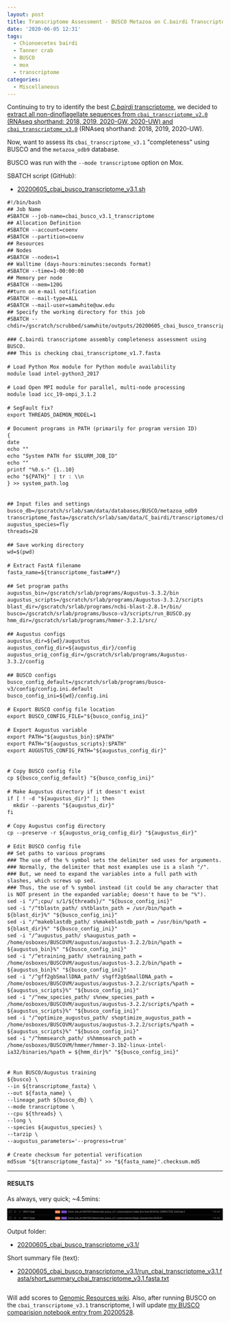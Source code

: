 ```yaml
---
layout: post
title: Transcriptome Assessment - BUSCO Metazoa on C.bairdi Transcriptome v3.1
date: '2020-06-05 12:31'
tags:
  - Chionoecetes bairdi
  - Tanner crab
  - BUSCO
  - mox
  - transcriptome
categories:
  - Miscellaneous
---
```

Continuing to try to identify the best [_C.bairdi_ transcriptome](https://github.com/RobertsLab/resources/wiki/Genomic-Resources#transcriptomes), we decided to [extract all non-dinoflagellate sequences from `cbai_transcriptome_v2.0` (RNAseq shorthand: 2018, 2019, 2020-GW, 2020-UW) and `cbai_transcriptome_v3.0`](https://robertslab.github.io/sams-notebook/2020/06/05/Sequence-Extractions-C.bairdi-Transcriptomes-v2.0-and-v3.0-Excluding-Alveolata-with-MEGAN6-on-Swoose.html) (RNAseq shorthand: 2018, 2019, 2020-UW).

Now, want to assess its `cbai_transcriptome_v3.1` "completeness" using BUSCO and the `metazoa_odb9` database.

BUSCO was run with the `--mode transcriptome` option on Mox.

SBATCH script (GitHub):

- [20200605_cbai_busco_transcriptome_v3.1.sh](https://github.com/RobertsLab/sams-notebook/blob/master/sbatch_scripts/20200605_cbai_busco_transcriptome_v3.1.sh)

```shell
#!/bin/bash
## Job Name
#SBATCH --job-name=cbai_busco_v3.1_transcriptome
## Allocation Definition
#SBATCH --account=coenv
#SBATCH --partition=coenv
## Resources
## Nodes
#SBATCH --nodes=1
## Walltime (days-hours:minutes:seconds format)
#SBATCH --time=1-00:00:00
## Memory per node
#SBATCH --mem=120G
##turn on e-mail notification
#SBATCH --mail-type=ALL
#SBATCH --mail-user=samwhite@uw.edu
## Specify the working directory for this job
#SBATCH --chdir=/gscratch/scrubbed/samwhite/outputs/20200605_cbai_busco_transcriptome_v3.1

### C.bairdi transcriptome assembly completeness assessment using BUSCO.
### This is checking cbai_transcriptome_v1.7.fasta

# Load Python Mox module for Python module availability
module load intel-python3_2017

# Load Open MPI module for parallel, multi-node processing
module load icc_19-ompi_3.1.2

# SegFault fix?
export THREADS_DAEMON_MODEL=1

# Document programs in PATH (primarily for program version ID)
{
date
echo ""
echo "System PATH for $SLURM_JOB_ID"
echo ""
printf "%0.s-" {1..10}
echo "${PATH}" | tr : \\n
} >> system_path.log


## Input files and settings
busco_db=/gscratch/srlab/sam/data/databases/BUSCO/metazoa_odb9
transcriptome_fasta=/gscratch/srlab/sam/data/C_bairdi/transcriptomes/cbai_transcriptome_v3.1.fasta
augustus_species=fly
threads=28

## Save working directory
wd=$(pwd)

# Extract FastA filename
fasta_name=${transcriptome_fasta##*/}

## Set program paths
augustus_bin=/gscratch/srlab/programs/Augustus-3.3.2/bin
augustus_scripts=/gscratch/srlab/programs/Augustus-3.3.2/scripts
blast_dir=/gscratch/srlab/programs/ncbi-blast-2.8.1+/bin/
busco=/gscratch/srlab/programs/busco-v3/scripts/run_BUSCO.py
hmm_dir=/gscratch/srlab/programs/hmmer-3.2.1/src/

## Augustus configs
augustus_dir=${wd}/augustus
augustus_config_dir=${augustus_dir}/config
augustus_orig_config_dir=/gscratch/srlab/programs/Augustus-3.3.2/config

## BUSCO configs
busco_config_default=/gscratch/srlab/programs/busco-v3/config/config.ini.default
busco_config_ini=${wd}/config.ini

# Export BUSCO config file location
export BUSCO_CONFIG_FILE="${busco_config_ini}"

# Export Augustus variable
export PATH="${augustus_bin}:$PATH"
export PATH="${augustus_scripts}:$PATH"
export AUGUSTUS_CONFIG_PATH="${augustus_config_dir}"


# Copy BUSCO config file
cp ${busco_config_default} "${busco_config_ini}"

# Make Augustus directory if it doesn't exist
if [ ! -d "${augustus_dir}" ]; then
  mkdir --parents "${augustus_dir}"
fi

# Copy Augustus config directory
cp --preserve -r ${augustus_orig_config_dir} "${augustus_dir}"

# Edit BUSCO config file
## Set paths to various programs
### The use of the % symbol sets the delimiter sed uses for arguments.
### Normally, the delimiter that most examples use is a slash "/".
### But, we need to expand the variables into a full path with slashes, which screws up sed.
### Thus, the use of % symbol instead (it could be any character that is NOT present in the expanded variable; doesn't have to be "%").
sed -i "/^;cpu/ s/1/${threads}/" "${busco_config_ini}"
sed -i "/^tblastn_path/ s%tblastn_path = /usr/bin/%path = ${blast_dir}%" "${busco_config_ini}"
sed -i "/^makeblastdb_path/ s%makeblastdb_path = /usr/bin/%path = ${blast_dir}%" "${busco_config_ini}"
sed -i "/^augustus_path/ s%augustus_path = /home/osboxes/BUSCOVM/augustus/augustus-3.2.2/bin/%path = ${augustus_bin}%" "${busco_config_ini}"
sed -i "/^etraining_path/ s%etraining_path = /home/osboxes/BUSCOVM/augustus/augustus-3.2.2/bin/%path = ${augustus_bin}%" "${busco_config_ini}"
sed -i "/^gff2gbSmallDNA_path/ s%gff2gbSmallDNA_path = /home/osboxes/BUSCOVM/augustus/augustus-3.2.2/scripts/%path = ${augustus_scripts}%" "${busco_config_ini}"
sed -i "/^new_species_path/ s%new_species_path = /home/osboxes/BUSCOVM/augustus/augustus-3.2.2/scripts/%path = ${augustus_scripts}%" "${busco_config_ini}"
sed -i "/^optimize_augustus_path/ s%optimize_augustus_path = /home/osboxes/BUSCOVM/augustus/augustus-3.2.2/scripts/%path = ${augustus_scripts}%" "${busco_config_ini}"
sed -i "/^hmmsearch_path/ s%hmmsearch_path = /home/osboxes/BUSCOVM/hmmer/hmmer-3.1b2-linux-intel-ia32/binaries/%path = ${hmm_dir}%" "${busco_config_ini}"


# Run BUSCO/Augustus training
${busco} \
--in ${transcriptome_fasta} \
--out ${fasta_name} \
--lineage_path ${busco_db} \
--mode transcriptome \
--cpu ${threads} \
--long \
--species ${augustus_species} \
--tarzip \
--augustus_parameters='--progress=true'

# Create checksum for potential verification
md5sum "${transcriptome_fasta}" >> "${fasta_name}".checksum.md5
```


---

#### RESULTS

As always, very quick; ~4.5mins:

![cbai v3.1 BUSCO runtime](https://github.com/RobertsLab/sams-notebook/blob/master/images/screencaps/20200605_cbai_busco_transcriptome_v3.1_runtime.png?raw=true)

Output folder:

- [20200605_cbai_busco_transcriptome_v3.1/](https://gannet.fish.washington.edu/Atumefaciens/20200605_cbai_busco_transcriptome_v3.1/)

Short summary file (text):

- [20200605_cbai_busco_transcriptome_v3.1/run_cbai_transcriptome_v3.1.fasta/short_summary_cbai_transcriptome_v3.1.fasta.txt](https://gannet.fish.washington.edu/Atumefaciens/20200605_cbai_busco_transcriptome_v3.1/run_cbai_transcriptome_v3.1.fasta/short_summary_cbai_transcriptome_v3.1.fasta.txt)

```

```

Will add scores to [Genomic Resources wiki](https://github.com/RobertsLab/resources/wiki/Genomic-Resources). Also, after running BUSCO on the `cbai_transcriptome_v3.1` transcriptome, I will update [my BUSCO comparision notebook entry from 20200528](https://robertslab.github.io/sams-notebook/2020/05/28/Transcriptome-Comparisons-C.bairdi-BUSCO-Scores.html).
